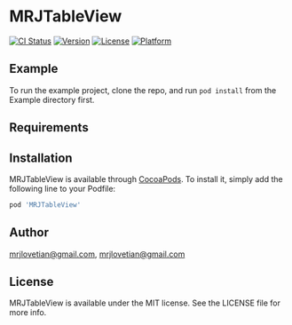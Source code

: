 # MRJTableView

[![CI Status](http://img.shields.io/travis/mrjlovetian@gmail.com/MRJTableView.svg?style=flat)](https://travis-ci.org/mrjlovetian@gmail.com/MRJTableView)
[![Version](https://img.shields.io/cocoapods/v/MRJTableView.svg?style=flat)](http://cocoapods.org/pods/MRJTableView)
[![License](https://img.shields.io/cocoapods/l/MRJTableView.svg?style=flat)](http://cocoapods.org/pods/MRJTableView)
[![Platform](https://img.shields.io/cocoapods/p/MRJTableView.svg?style=flat)](http://cocoapods.org/pods/MRJTableView)

## Example

To run the example project, clone the repo, and run `pod install` from the Example directory first.

## Requirements

## Installation

MRJTableView is available through [CocoaPods](http://cocoapods.org). To install
it, simply add the following line to your Podfile:

```ruby
pod 'MRJTableView'
```

## Author

mrjlovetian@gmail.com, mrjlovetian@gmail.com

## License

MRJTableView is available under the MIT license. See the LICENSE file for more info.
